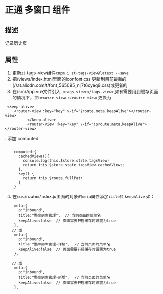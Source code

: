 # 正通 多窗口 组件

## 描述
记录历史页

## 属性

1. 更新zt-tags-view组件`cnpm i zt-tags-view@latest --save`
2. 把/views/index.html里面的iconfont css 更新到目前最新的(//at.alicdn.com/t/font_565095_nij7t6cyeq9.css)或更新的
3. 在/src/App.vue文件引入` <tags-view></tags-view>`,如有需要用到缓存页面的情况下，把`<router-view></router-view>`更换为
```
 <keep-alive>
	<router-view :key="key" v-if="$route.meta.keepAlive"></router-view>
          </keep-alive>
          <router-view :key="key" v-if="!$route.meta.keepAlive"></router-view>
```
.
添加'computed'
```

    computed:{
      cachedViews(){
        console.log(this.$store.state.tagsView)
        return this.$store.state.tagsView.cachedViews;
      },
      key() {
        return this.$route.fullPath
      }
    }
```
4. 在/src/routes/index.js里面的对象的`meta`属性添加`title`和 `keepAlive`
如：
```
    meta:{
      p:"inbound",
      title:"整车到库管理",  // 当前页面的菜单名
      keepAlive:false  // 页面需要开启缓存时设置为true
    },
   // 或
    meta:{
      p:"inbound",
      title:"整车到库管理-详情",  // 当前页面的菜单名
      keepAlive:false  // 页面需要开启缓存时设置为true
    },

   // 或
    meta:{
      p:"inbound",
      title:"整车到库管理-新增",  // 当前页面的菜单名
      keepAlive:false  // 页面需要开启缓存时设置为true
    },
```